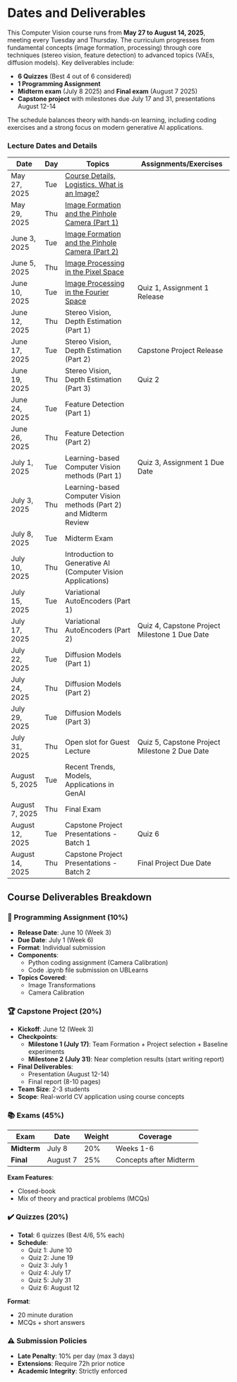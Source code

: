 # Dates and Deliverables

This Computer Vision course runs from **May 27 to August 14, 2025**, meeting every Tuesday and Thursday. The curriculum progresses from fundamental concepts (image formation, processing) through core techniques (stereo vision, feature detection) to advanced topics (VAEs, diffusion models). Key deliverables include:
- **6 Quizzes** (Best 4 out of 6 considered)
- **1 Programming Assignment** 
- **Midterm exam** (July 8 2025) and **Final exam** (August 7 2025)
- **Capstone project** with milestones due July 17 and 31, presentations August 12-14

The schedule balances theory with hands-on learning, including coding exercises and a strong focus on modern generative AI applications.

### Lecture Dates and Details

| **Date**       | **Day**   | **Topics** | **Assignments/Exercises** |
|----------------|-----------|------------|---------------------------|
| May 27, 2025   | Tue   | [Course Details, Logistics. What is an Image?](https://slides.com/naresh-ub/lec-1-course-logistics-and-syllabus) | |
| May 29, 2025   | Thu  | [Image Formation and the Pinhole Camera (Part 1)](https://slides.com/naresh-ub/image-formation-pinhole) | |
| June 3, 2025   | Tue  | [Image Formation and the Pinhole Camera (Part 2)](https://slides.com/naresh-ub/image-formation-pinhole) | |
| June 5, 2025   | Thu  | [Image Processing in the Pixel Space](https://slides.com/naresh-ub/lecture-4-image-processing-part-1) | |
| June 10, 2025  | Tue  | [Image Processing in the Fourier Space](https://slides.com/naresh-ub/lecture-5-image-processing-fourier-domain) | Quiz 1, Assignment 1 Release |
| June 12, 2025  | Thu  | Stereo Vision, Depth Estimation (Part 1) | |
| June 17, 2025  | Tue   | Stereo Vision, Depth Estimation (Part 2) | Capstone Project Release |
| June 19, 2025  | Thu  | Stereo Vision, Depth Estimation (Part 3)| Quiz 2 |
| June 24, 2025  | Tue   | Feature Detection (Part 1) | |
| June 26, 2025  | Thu  | Feature Detection (Part 2) | |
| July 1, 2025   | Tue   | Learning-based Computer Vision methods (Part 1) | Quiz 3, Assignment 1 Due Date |
| July 3, 2025   | Thu  | Learning-based Computer Vision methods (Part 2) and Midterm Review | |
| July 8, 2025   | Tue   | Midterm Exam | |
| July 10, 2025  | Thu  | Introduction to Generative AI (Computer Vision Applications) | |
| July 15, 2025  | Tue   | Variational AutoEncoders (Part 1) | |
| July 17, 2025  | Thu  | Variational AutoEncoders (Part 2) | Quiz 4, Capstone Project Milestone 1 Due Date |
| July 22, 2025  | Tue   | Diffusion Models (Part 1) | |
| July 24, 2025  | Thu  | Diffusion Models (Part 2) | |
| July 29, 2025  | Tue   | Diffusion Models (Part 3) | |
| July 31, 2025  | Thu  | Open slot for Guest Lecture | Quiz 5, Capstone Project Milestone 2 Due Date |
| August 5, 2025 | Tue   | Recent Trends, Models, Applications in GenAI | |
| August 7, 2025 | Thu  | Final Exam | |
| August 12, 2025| Tue   | Capstone Project Presentations - Batch 1 | Quiz 6 |
| August 14, 2025| Thu  | Capstone Project Presentations - Batch 2 | Final Project Due Date |

## Course Deliverables Breakdown

### 📝 Programming Assignment (10%)
- **Release Date**: June 10 (Week 3)  
- **Due Date**: July 1 (Week 6)  
- **Format**: Individual submission  
- **Components**:
  - Python coding assignment (Camera Calibration)  
  - Code .ipynb file submission on UBLearns
- **Topics Covered**:  
  - Image Transformations
  - Camera Calibration  

### 🏆 Capstone Project (20%)
- **Kickoff**: June 12 (Week 3)  
- **Checkpoints**:  
  - **Milestone 1 (July 17)**: Team Formation + Project selection + Baseline experiments  
  - **Milestone 2 (July 31)**: Near completion results (start writing report)  
- **Final Deliverables**:  
  - Presentation (August 12-14)  
  - Final report (8-10 pages)  
- **Team Size**: 2-3 students  
- **Scope**: Real-world CV application using course concepts  

### 📚 Exams (45%)
| Exam        | Date       | Weight | Coverage |
|-------------|------------|--------|----------|
| **Midterm** | July 8     | 20%    | Weeks 1-6 |
| **Final**   | August 7   | 25%    | Concepts after Midterm |

**Exam Features**:  
- Closed-book  
- Mix of theory and practical problems (MCQs)

### ✔️ Quizzes (20%)
- **Total**: 6 quizzes (Best 4/6, 5% each)  
- **Schedule**:  
  - Quiz 1: June 10  
  - Quiz 2: June 19  
  - Quiz 3: July 1  
  - Quiz 4: July 17  
  - Quiz 5: July 31  
  - Quiz 6: August 12  

**Format**:  
- 20 minute duration  
- MCQs + short answers  

### ⚠️ Submission Policies
- **Late Penalty**: 10% per day (max 3 days)  
- **Extensions**: Require 72h prior notice  
- **Academic Integrity**: Strictly enforced  